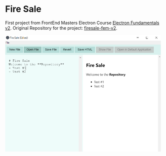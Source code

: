 # Fire Sale

First project from FrontEnd Masters Electron Course [Electron Fundamentals v2](https://frontendmasters.com/courses/electron-v2).
Original Repository for the project: [firesale-fem-v2](https://github.com/electron-in-action/firesale-fem-v2).

![Main Screen](images-readme/MainScreen.PNG)

